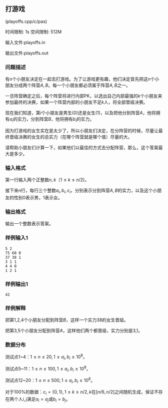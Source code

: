 ## 打游戏

(playoffs.cpp/c/pas)

时间限制: 1s     空间限制: 512M

输入文件:playoffs.in

输出文件:playoffs.out

### 问题描述

有$n$个小朋友决定在一起去打游戏。为了让游戏更有趣，他们决定首先把这$n$个小朋友分成两个阵营$A,B$。每一个小朋友都必须属于阵营$A,B$之一。

一旦阵营确定之后，每个阵营将进行内部PK，以选出自己内部最强的$k$个小朋友来参加最终的决赛，如果一个阵营内部的小朋友不足$k$人，将全部晋级决赛。

现在我们知道，第$i$个小朋友是男生(0)还是女生(1)，以及把他分到阵营$A$，他将拥有$a_i$的实力，分到阵营$B$，他将拥有$b_i$的实力。

因为打游戏的女生实在是太少了，所以小朋友们决定，在分阵营的时候，尽量让最终晋级决赛的女生的总实力（在哪个阵营就是哪个值）尽量的大。

请帮助小朋友们计算一下，如果他们以最佳的方式去分配阵营，那么，这个答案最大是多少。

### 输入格式

第一行输入两个正整数$n,k$（$1\leq k\leq n/2$)。

接下来$n$行，每行三个整数$a_i,b_i,c_i$，分别表示分到阵营$A,B$的实力，以及这个小朋友的性别0表示男，1表示女。

### 输出格式

输出一个整数表示答案。

### 样例输入1

```
5 2
75 60 0
37 38 1
3 1 1
4 4 0
1 2 1
```

### 样例输出1

```
42
```

### 样例解释

把第1,2,4个小朋友分配到阵营$B$，这样一个实力38的女生晋级。

把第3,5个小朋友分配到阵营$A$，这样他们两个都晋级，实力分别是3,1。

### 数据分布

测试点1~4：$1\leq n\leq 20,1\leq a_i,b_i \leq 10^8$。

测试点5~11：$1\leq n \leq 100,1\leq a_i,b_i \leq 10^8$。

测试点12~20：$1\leq n \leq 500,1\leq a_i,b_i \leq 10^8$。

对于100%的数据：$c_i=\{{0,1\}},1\leq k \leq n/2,k$在$[n/6,n/2]$之间随机生成，保证不存在两个人$i,j$满足$a_i=a_j$或$b_i=b_j$。
